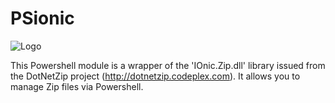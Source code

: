 # PSionic

![Logo](https://github.com/LaurentDardenne/PSionic/blob/master/trunk/PsIonic.ico)

This Powershell module is a wrapper of the 'IOnic.Zip.dll' library issued from the DotNetZip project (http://dotnetzip.codeplex.com). It allows you to manage Zip files via Powershell.
